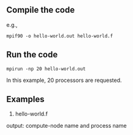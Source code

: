 ## Compile the code

e.g.,

`mpif90 -o hello-world.out hello-world.f`

## Run the code

`mpirun -np 20 hello-world.out`

In this example, 20 processors are requested.

## Examples

1) hello-world.f

output: compute-node name and process name
